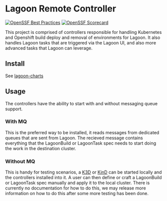# Lagoon Remote Controller

[![OpenSSF Best Practices](https://www.bestpractices.dev/projects/10582/badge)](https://www.bestpractices.dev/projects/10582)
[![OpenSSF Scorecard](https://api.securityscorecards.dev/projects/github.com/uselagoon/remote-controller/badge)](https://securityscorecards.dev/viewer/?uri=github.com/uselagoon/remote-controller)

This project is comprised of controllers responsible for handling Kubernetes and Openshift build deploy and removal of environments for Lagoon.
It also handles Lagoon tasks that are triggered via the Lagoon UI, and also more advanced tasks that Lagoon can leverage.

## Install

See [lagoon-charts](https://github.com/uselagoon/lagoon-charts)

## Usage

The controllers have the ability to start with and without messaging queue support.

### With MQ

This is the preferred way to be installed, it reads messages from dedicated queues that are sent from Lagoon. 
The recieved message contains everything that the LagoonBuild or LagoonTask spec needs to start doing the work in the destination cluster.

### Without MQ

This is handy for testing scenarios, a [K3D](https://github.com/rancher/k3d) or [KinD](https://github.com/kubernetes-sigs/kind) can be started locally and the controllers installed into it.
A user can then define or craft a LagoonBuild or LagoonTask spec manually and apply it to the local cluster.
There is currently no documentation for how to do this, we may release more information on how to do this after some more testing has been done.
